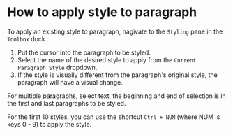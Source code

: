 # How to apply style to paragraph

To apply an existing style to paragraph, nagivate to the `Styling` pane in the `Toolbox` dock.

1. Put the cursor into the paragraph to be styled.
2. Select the name of the desired style to apply from the `Current Paragraph Style` dropdown. 
3. If the style is visually different from the paragraph's original style, the paragraph will have a visual change.

For multiple paragraphs, select text, the beginning and end of selection is in the first and last paragraphs to be styled.

For the first 10 styles, you can use the shortcut `Ctrl + NUM` (where NUM is keys 0 - 9) to apply the style.

